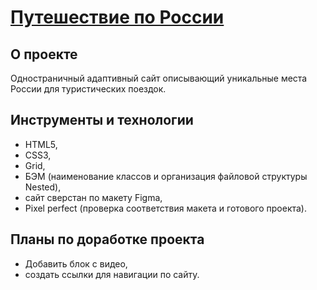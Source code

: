 # [Путешествие по России](https://olgaloktionova125.github.io/russian-travel/index.html)

## **О проекте**

Одностраничный адаптивный сайт описывающий уникальные места России для туристических поездок.

## **Инструменты и технологии**

* HTML5,
* CSS3,
* Grid,
* БЭМ (наименование классов и организация файловой структуры Nested),
* сайт сверстан по макету Figma,
* Pixel perfect (проверка соответствия макета и готового проекта).

## **Планы по доработке проекта**

* Добавить блок с видео,
* создать ссылки для навигации по сайту.
